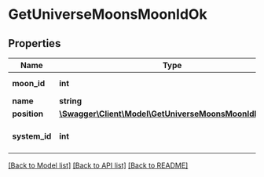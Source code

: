 # GetUniverseMoonsMoonIdOk

## Properties
Name | Type | Description | Notes
------------ | ------------- | ------------- | -------------
**moon_id** | **int** | moon_id integer | 
**name** | **string** | name string | 
**position** | [**\Swagger\Client\Model\GetUniverseMoonsMoonIdPosition**](GetUniverseMoonsMoonIdPosition.md) |  | 
**system_id** | **int** | The solar system this moon is in | 

[[Back to Model list]](../README.md#documentation-for-models) [[Back to API list]](../README.md#documentation-for-api-endpoints) [[Back to README]](../README.md)


